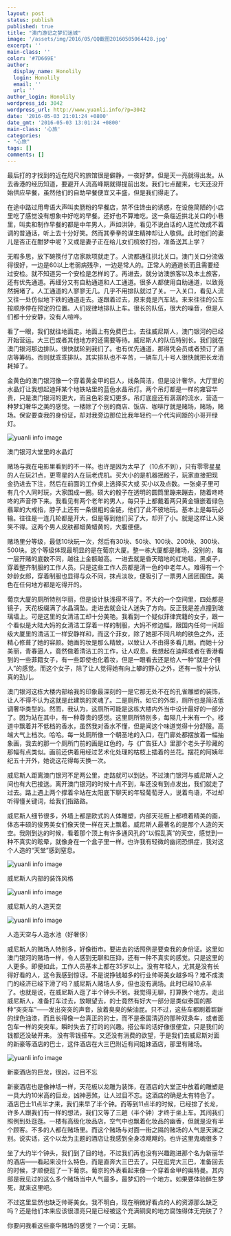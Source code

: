 ```yaml
---
layout: post
status: publish
published: true
title: "澳门游记之梦幻迷城"
image: '/assets/img/2016/05/QQ截图20160505064428.jpg'
excerpt: ''
main-class: ''
color: '#7D669E'
author:
  display_name: Honolily
  login: Honolily
  email: ''
  url: ''
author_login: Honolily
wordpress_id: 3042
wordpress_url: http://www.yuanli.info/?p=3042
date: '2016-05-03 21:01:24 +0800'
date_gmt: '2016-05-03 13:01:24 +0800'
main-class: '心旅'
categories:
- "心旅"
tags: []
comments: []
---
```

最后打的才找到的近在咫尺的旅馆很是僻静，一夜好梦。但是天一亮就得出发。从去香港的经历知道，要避开人流高峰期就得提前出发。我们七点醒来，七天还没开始供应早餐，虽然他们的自助早餐便宜又丰盛，但是我们得走了。

在途中路过用粤语大声叫卖肠粉的早餐店，禁不住馋虫的诱惑，在设施简陋的小店里吃了感觉没有想象中好吃的早餐。还好也不算难吃。这一条临近拱北关口的小巷里，叫卖和制作早餐的都是中年男人，声如洪钟，看见不说白话的人连忙改成不着调的普通话，听上去十分好笑。然而其拳拳的谋生精神却让人敬佩。此时他们的妻儿是否正在酣梦中呢？又或是妻子正在给儿女们梳妆打扮，准备送其上学？

无暇多思，放下碗筷付了店家款项就走了。人流都通往拱北关口。澳门关口分流做得很好，一边是60以上老弱病残孕，一边是常人的。正常人的通道长而且需要经过安检。就不知道另一个安检是怎样的了。再进去，就分访澳旅客以及本土旅客，还有优先通道。再细分又有自助通道和人工通道。很多人都使用自助通道，以致竟然拥堵了。人工通道的人寥寥无几。几乎不用排队就过了关。一入关口，看见人流又往一处仿似地下铁的通道走去。遂跟着过去，原来竟是汽车站。来来往往的公车按顺序停在预定的位置。人们规律地排队上车。很长的队伍，很大的噪音，但是人们都十分安静，没有人喧哗。

看了一眼，我们就往地面走。地面上有免费巴士。去往威尼斯人，澳门银河的已经开始营运。大三巴或者其他地方的还需要等待。威尼斯人的队伍特别长。我们就在澳门银河那边排队。很快就轮到我们了。也有优先通道，那得凭会员或者预订了酒店等筹码。否则就乖乖排队。其实排队也不辛苦，一辆车几十号人很快就把长龙消耗掉了。

金黄色的澳门银河像一个穿着黄金甲的巨人，线条简洁，但是设计奢华。大厅里的水晶灯让我想起迪拜某个地铁站里的蓝色水晶吊灯。两个吊灯都是一样的雍容华贵，只是澳门银河的更大，而且色彩变幻更多。吊灯底座还有潺潺的流水，营造一种梦幻奢华之美的感觉。一楼除了个别的商店、饭店、咖啡厅就是赌场，赌场，赌场。保安要查我的身份证，却对我旁边那位比我年轻约一个代沟间距的小哥开绿灯。

![yuanli info image](/assets/img/2016/05/QQ截图20160505064428.jpg "QQ截图20160505064428")

澳门银河大堂里的水晶灯

赌场与我在电影里看到的不一样。也许是因为太早了（10点不到），只有零零星星的人在玩21点，更零星的人在玩老虎机。买大小的是机器摇骰子，玩家直接把现金扔进去下注，然后在前面的工作桌上选择买大或 买小以及点数。一张桌子里可有几个人同时玩，大家围成一圈。硕大的骰子在透明的圆筒里蹦来蹦去，随着咚咚咚的声音停下来。我看见有两个老年的男人，每只手上都戴着两只黄金镶嵌着绿色翡翠的大戒指，脖子上还有一条很粗的金链，他们了此不彼地玩。基本上是每玩必输。往往是一连几轮都是开大，但是等到他们买了大，却开了小。就是这样让人哭笑不得。这两个男人皮肤都蜡黄蜡黄的，大腹便便。

赌场里分等级，最低10块玩一次，然后有30块、50块、100块、200块、300块、500块。这个等级体现最明显的是在葡京大厦。整一栋大厦都是赌场，没别的，每一层开赌的底数不同，越往上金额越高。一进去就是昏天暗地的红地毯，黑桌子，穿着整齐制服的工作人员。只是这些工作人员都是清一色的中老年人。难得有一个妙龄女郎，穿着制服也显得与众不同，抹点淡妆，便吸引了一票男人团团围住。美色在任何地方都是吃得开的。

葡京大厦的厕所特别华丽，但是设计肤浅得不得了。不大的一个空间里，四处都是镜子，天花板缀满了水晶滴坠。走进去就会让人迷失了方向。反正我是差点撞到玻璃墙上。可是这里的女清洁工却十分美艳。我看到一个疑似菲律宾籍的女子，跟一个看似是大陆大妈的女清洁工穿着一样的制服，大妈不修边幅，跟国内任何一间超级大厦里的清洁工一样安静祥和，而这个菲女，除了她那不同凡响的肤色之外，还精心修葺了她的容颜。她画的妆是那么精致，以致让人不由得多看几眼。而她十分美丽，青春逼人，竟然做着清洁工的工作，让人叹息。我想起在迪拜或者在香港看到的一些菲籍女子，有一些即使也化着妆，但是一眼看去还是给人一种&ldquo;就是个佣人&rdquo;的感觉。而这个女子，除了让人觉得她有向上攀的野心之外，还有一股十分认真的劲儿。

澳门银河这栋大楼内部给我的印象最深刻的一是它那无处不在的孔雀雕塑的装饰，让人不得不认为这就是此建筑的灵魂了。二是厕所。如它的外型，厕所也是简洁低调奢华类型的。然而，我认为，这厕所可能是这栋大楼内外当中设计最好的一部分了。因为站在其中，有一种尊贵的感觉。这里厕所特别多，每隔几十米有一个。楼道中飘着并不低档的香水，虽然我对香水不懂，但是闻这个味道觉得十分舒服。高端大气上档次。哈哈。每一处厕所像一个朝圣地的入口，在门廊处都摆放着一幅抽象画，我去的那一个厕所门前的画是红色的，与《广告狂人》里那个老头子珍藏的那幅有点类似。画前还供着用经过艺术化处理的枯枝上插着的兰花。摆花的阿姨年纪五十开外，她说这花得每天换一次。

威尼斯人距离澳门银河不足两公里，走路就可以到达。不过澳门银河与威尼斯人之间也有大巴接送。离开澳门银河的时候十点不到，车还没有到点发出，我们就走了过去。路上遇上两个撑着伞站在太阳底下聊天的年轻葡萄牙人，说着鸟语，不过却听得懂关键词，给我们指路路。

威尼斯人细节很多，外墙上都是欧式的人体雕塑，内部天花板上都喷着精美的画，体态丰硕的俊男美女们像天使一样在天上飘着。威尼斯人最著名的是那个人造的天空。我刚到达的时候，看着那个顶上有许多通风孔的&ldquo;以假乱真&rdquo;的天空，感觉到一种不真实的眩晕，就像身在一个盒子里一样。也许我有轻微的幽闭恐惧症，我对这个人造的&ldquo;天堂&rdquo;感到窒息。

![yuanli info image](/assets/img/2016/05/威尼斯人.jpg "威尼斯人")

威尼斯人内部的装饰风格

![yuanli info image](/assets/img/2016/05/威尼斯人2.jpg "威尼斯人2")

威尼斯人的人造天空

![yuanli info image](/assets/img/2016/05/威尼斯人3.jpg "威尼斯人3")

人造天空与人造水池（好奢侈）

威尼斯人的赌场人特别多，好像街市。要进去的话照例是要查我的身份证。这里如澳门银河的赌场一样，令人感到无聊和压抑，还有一种不真实的感觉。只是这里的人更多。即便如此，工作人员基本上都在35岁以上。没有年轻人，尤其是没有长得好看的人，这令我感到惊讶。不是说挣钱越多的行业帅哥美女越多吗？难不成澳门的经济已经下滑了吗？威尼斯人赌场人多，但也没有满场。此时已经10点半了。也就是说，在威尼斯人逛了半个钟头不到。我觉得无聊，打算换个地方。走出威尼斯人，准备打车过去，放眼望去，的士竟然有好大一部分是类似泰国的那种&ldquo;突突车&rdquo;&mdash;&mdash;发出突突的声音，放着臭臭的柴油屁。只不过，这些车都刷着崭新的绿色油漆，而且长得像一台真正的的士，而不是泰国清迈的那种双条车，或者面包车一样的突突车。瞬时失去了打的的兴趣。搭公车的话好像很便宜，只是我们的钱都还没破开来。 没有零钱搭车。又还没有消费的欲望，于是我们去威尼斯对面的新豪等酒店的巴士，这件酒店在大三巴附近有间姐妹酒店，那里有赌场。

![yuanli info image](/assets/img/2016/05/巨龙.jpg "巨龙")

新豪酒店的巨龙，很凶，过目不忘

新豪酒店也是像神坻一样，天花板以龙雕为装饰，在酒店的大堂正中放着的雕塑是一具大约10米高的巨龙，凶神恶煞，让人过目不忘。这酒店的确是太有特色了。酒店巴士11点半才来，我们来早了半个钟。而等到11点半的时候，已经排了长龙，许多人跟我们有一样的想法，我们又等了三趟（半个钟）才终于坐上车。其间我们照例到处逛逛。一楼有高级化妆品店，空气中也飘着化妆品的幽香，但就是没有半个顾客。不多的人都在赌场里。而这个赌场与对面一街之隔的赌场的人气是天渊之别。说实话，这个以龙为主题的酒店让我感到全身凉飕飕的。也许这里鬼魂很多？

坐了大约半个钟头，我们到了目的地，不过我们再也没有兴趣跑进那个名为新丽华的酒店&mdash;&mdash;看起来没什么特色，而是直奔大三巴去了。只在逛完大三巴，准备回去的时候，才顺便逛了一下葡京。葡京的外表看起来像一个穿着金甲的奥特曼。其内部是我见过的这么多个赌场当中人气最多，最梦幻的一个地方。如果要体验醉生梦死，就来这里吧。

不过这里显然也缺乏帅哥美女。我不明白，现在稍微好看点的人的资源那么缺乏吗？还是他们本来应该很漂亮只是已经被这个充满铜臭的地方腐蚀得体无完肤了？

你要问我看这些豪华赌场的感觉？一个词：无聊。

&nbsp;

